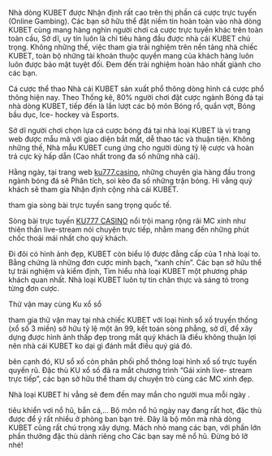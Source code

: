 Nhà dòng KUBET được Nhận định rất cao trên thị phần cá cược trực tuyến (Online Gambing). Các bạn sở hữu thể đặt niềm tin hoàn toàn vào nhà dòng KUBET cùng mang hàng nghìn người chơi cá cược trực tuyến khác trên toàn toàn cầu, Sở dĩ, uy tín luôn là chỉ tiêu hàng đầu được nhà cái KUBET chú trọng. Không những thế, việc tham gia trải nghiệm trên nền tảng nhà chiếc KUBET, toàn bộ những tài khoản thuộc quyền mang của khách hàng luôn luôn được bảo mật tuyệt đối. Đem đến trải nghiệm hoàn hảo nhất giành cho các bạn.

Cá cược thể thao
Nhà cái KUBET sản xuất phổ thông dòng hình cá cược phổ thông hiện nay. Theo Thống kê, 80% người chơi đặt cược ngành Bóng đá tại nhà dòng KUBET, tiếp đến là lần lượt các bộ môn Bóng rổ, quần vợt, Bóng bầu dục, Ice- hockey và Esports.

Sở dĩ người chơi chọn lựa cá cược bóng đá tại nhà loại KUBET là vì trang web được mẫu mã với giao diện bắt mắt, dễ thao tác và thuận tiện. Không những thế, Nhà mẫu KUBET cung ứng cho người dùng tỷ lệ cược và hoàn trả cực kỳ hấp dẫn (Cao nhất trong đa số những nhà cái).

Hằng ngày, tại trang web <a href="https://ku777.casino/">ku777.casino</a>, những chuyên gia hàng đầu trong ngành bóng đá sẽ Phân tích, soi kèo đa số những trận bóng. Hi vẳng quý khách sẽ tham gia Nhận định cộng nhà cái KUBET.

tham gia sòng bài trực tuyến sang trọng quốc tế.

Sòng bài trực tuyến <a href="https://ku777.casino/">KU777 CASINO</a> nổi trội mang rộng rãi MC xinh như thiên thần live-stream nói chuyện trực tiếp, nhằm mang đến những phút chốc thoải mái nhất cho quý khách.

Đi đôi có hình ảnh đẹp, KUBET còn biểu lộ được đẳng cấp của 1 nhà loại to. Bằng chứng là những đơn cược minh bạch, “xanh chín”. Các bạn sở hữu thể tự trải nghiệm và kiểm định, Tìm hiểu nhà loại KUBET một phương pháp khách quan nhất. Nhà loại KUBET luôn tự tin chân thực và sáng tỏ trong từng đơn cược.

Thử vận may cùng Ku xổ sổ

tham gia thử vận may tại nhà chiếc KUBET với loại hình sổ xố truyền thống (xổ số 3 miền) sở hữu tỷ lệ một ăn 99, kết toán sòng phẳng, sở dĩ, để xây dựng được hình ảnh thấp đẹp trong mắt quý khách là điều không thuận lợi nên nhà cái KUBET ko dại gì đánh mắt điều quý giá đó.

bên cạnh đó, KU sổ xố còn phân phối phổ thông loại hình xổ số trực tuyến quyến rũ. Đặc thù KU xổ số đã ra mắt chương trình “Gái xinh live- stream trực tiếp”, các bạn sở hữu thể tham dự chuyện trò cùng các MC xinh đẹp.

Nhà loại KUBET hi vẳng sẽ đem đến may mắn cho người mua mỗi ngày .

tiêu khiển vơi nổ hũ, bắn cá,...
Bộ môn nổ hũ ngày nay đang rất hot, đặc thù được để ý rất nhiều ở phòng ban bạn trẻ. Đây là bộ môn mà nhà dòng KUBET cũng rất chú trọng xây dựng. Mách nhỏ mang các bạn, với phần lớn phần thưởng đặc thù dành riêng cho Các bạn say mê nổ hũ. Đừng bỏ lỡ nhé!
